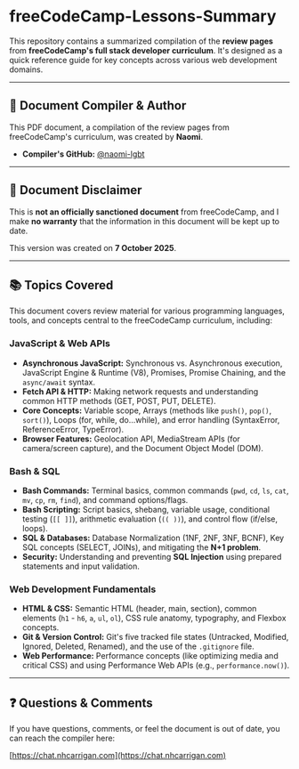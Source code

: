 # freeCodeCamp-Lessons-Summary

This repository contains a summarized compilation of the **review pages** from **freeCodeCamp's full stack developer curriculum**. It's designed as a quick reference guide for key concepts across various web development domains.

---

## 👤 Document Compiler & Author

This PDF document, a compilation of the review pages from freeCodeCamp's curriculum, was created by **Naomi**.

* **Compiler's GitHub:** [@naomi-lgbt](https://github.com/naomi-lgbt)

---

## 📝 Document Disclaimer

This is **not an officially sanctioned document** from freeCodeCamp, and I make **no warranty** that the information in this document will be kept up to date.

This version was created on **7 October 2025**.

---

## 📚 Topics Covered

This document covers review material for various programming languages, tools, and concepts central to the freeCodeCamp curriculum, including:

### **JavaScript & Web APIs**
* **Asynchronous JavaScript:** Synchronous vs. Asynchronous execution, JavaScript Engine & Runtime (V8), Promises, Promise Chaining, and the `async/await` syntax.
* **Fetch API & HTTP:** Making network requests and understanding common HTTP methods (GET, POST, PUT, DELETE).
* **Core Concepts:** Variable scope, Arrays (methods like `push()`, `pop()`, `sort()`), Loops (for, while, do...while), and error handling (SyntaxError, ReferenceError, TypeError).
* **Browser Features:** Geolocation API, MediaStream APIs (for camera/screen capture), and the Document Object Model (DOM).

### **Bash & SQL**
* **Bash Commands:** Terminal basics, common commands (`pwd`, `cd`, `ls`, `cat`, `mv`, `cp`, `rm`, `find`), and command options/flags.
* **Bash Scripting:** Script basics, shebang, variable usage, conditional testing (`[[ ]]`), arithmetic evaluation (`(( ))`), and control flow (if/else, loops).
* **SQL & Databases:** Database Normalization (1NF, 2NF, 3NF, BCNF), Key SQL concepts (SELECT, JOINs), and mitigating the **N+1 problem**.
* **Security:** Understanding and preventing **SQL Injection** using prepared statements and input validation.

### **Web Development Fundamentals**
* **HTML & CSS:** Semantic HTML (header, main, section), common elements (`h1` - `h6`, `a`, `ul`, `ol`), CSS rule anatomy, typography, and Flexbox concepts.
* **Git & Version Control:** Git's five tracked file states (Untracked, Modified, Ignored, Deleted, Renamed), and the use of the `.gitignore` file.
* **Web Performance:** Performance concepts (like optimizing media and critical CSS) and using Performance Web APIs (e.g., `performance.now()`).

---

## ❓ Questions & Comments

If you have questions, comments, or feel the document is out of date, you can reach the compiler here:

[https://chat.nhcarrigan.com](https://chat.nhcarrigan.com)
